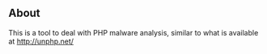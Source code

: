 ## About

This is a tool to deal with PHP malware analysis,
similar to what is available at http://unphp.net/

